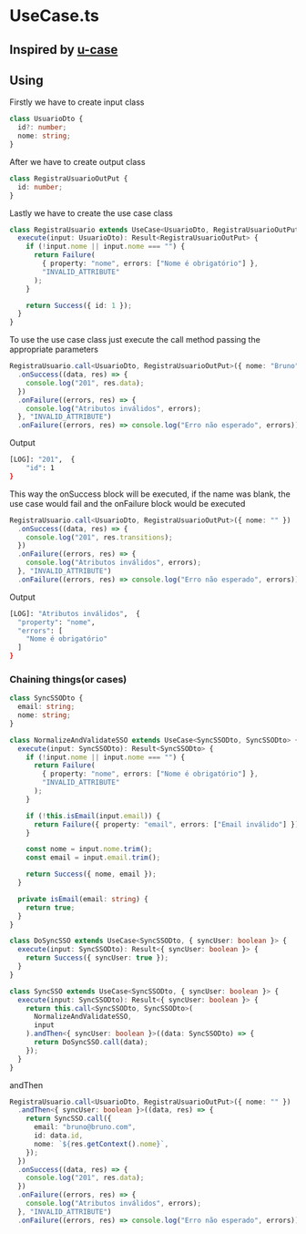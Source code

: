# UseCase.ts

## Inspired by [u-case](https://github.com/serradura/u-case)

## Using

Firstly we have to create input class

```typescript
class UsuarioDto {
  id?: number;
  nome: string;
}
```

After we have to create output class

```typescript
class RegistraUsuarioOutPut {
  id: number;
}
```

Lastly we have to create the use case class

```typescript
class RegistraUsuario extends UseCase<UsuarioDto, RegistraUsuarioOutPut> {
  execute(input: UsuarioDto): Result<RegistraUsuarioOutPut> {
    if (!input.nome || input.nome === "") {
      return Failure(
        { property: "nome", errors: ["Nome é obrigatório"] },
        "INVALID_ATTRIBUTE"
      );
    }

    return Success({ id: 1 });
  }
}
```

To use the use case class just execute the call method passing the appropriate parameters

```typescript
RegistraUsuario.call<UsuarioDto, RegistraUsuarioOutPut>({ nome: "Bruno" })
  .onSuccess((data, res) => {
    console.log("201", res.data);
  })
  .onFailure((errors, res) => {
    console.log("Atributos inválidos", errors);
  }, "INVALID_ATTRIBUTE")
  .onFailure((errors, res) => console.log("Erro não esperado", errors));
```

Output

```bash
[LOG]: "201",  {
    "id": 1
}
```

This way the onSuccess block will be executed, if the name was blank, the use case would fail and the onFailure block would be executed

```typescript
RegistraUsuario.call<UsuarioDto, RegistraUsuarioOutPut>({ nome: "" })
  .onSuccess((data, res) => {
    console.log("201", res.transitions);
  })
  .onFailure((errors, res) => {
    console.log("Atributos inválidos", errors);
  }, "INVALID_ATTRIBUTE")
  .onFailure((errors, res) => console.log("Erro não esperado", errors));
```

Output

```bash
[LOG]: "Atributos inválidos",  {
  "property": "nome",
  "errors": [
    "Nome é obrigatório"
  ]
}
```

### Chaining things(or cases)

```typescript
class SyncSSODto {
  email: string;
  nome: string;
}
```

```typescript
class NormalizeAndValidateSSO extends UseCase<SyncSSODto, SyncSSODto> {
  execute(input: SyncSSODto): Result<SyncSSODto> {
    if (!input.nome || input.nome === "") {
      return Failure(
        { property: "nome", errors: ["Nome é obrigatório"] },
        "INVALID_ATTRIBUTE"
      );
    }

    if (!this.isEmail(input.email)) {
      return Failure({ property: "email", errors: ["Email inválido"] });
    }

    const nome = input.nome.trim();
    const email = input.email.trim();

    return Success({ nome, email });
  }

  private isEmail(email: string) {
    return true;
  }
}
```

```typescript
class DoSyncSSO extends UseCase<SyncSSODto, { syncUser: boolean }> {
  execute(input: SyncSSODto): Result<{ syncUser: boolean }> {
    return Success({ syncUser: true });
  }
}
```

```typescript
class SyncSSO extends UseCase<SyncSSODto, { syncUser: boolean }> {
  execute(input: SyncSSODto): Result<{ syncUser: boolean }> {
    return this.call<SyncSSODto, SyncSSODto>(
      NormalizeAndValidateSSO,
      input
    ).andThen<{ syncUser: boolean }>((data: SyncSSODto) => {
      return DoSyncSSO.call(data);
    });
  }
}
```

andThen

```typescript
RegistraUsuario.call<UsuarioDto, RegistraUsuarioOutPut>({ nome: "" })
  .andThen<{ syncUser: boolean }>((data, res) => {
    return SyncSSO.call({
      email: "bruno@bruno.com",
      id: data.id,
      nome: `${res.getContext().nome}`,
    });
  })
  .onSuccess((data, res) => {
    console.log("201", res.data);
  })
  .onFailure((errors, res) => {
    console.log("Atributos inválidos", errors);
  }, "INVALID_ATTRIBUTE")
  .onFailure((errors, res) => console.log("Erro não esperado", errors));
```

